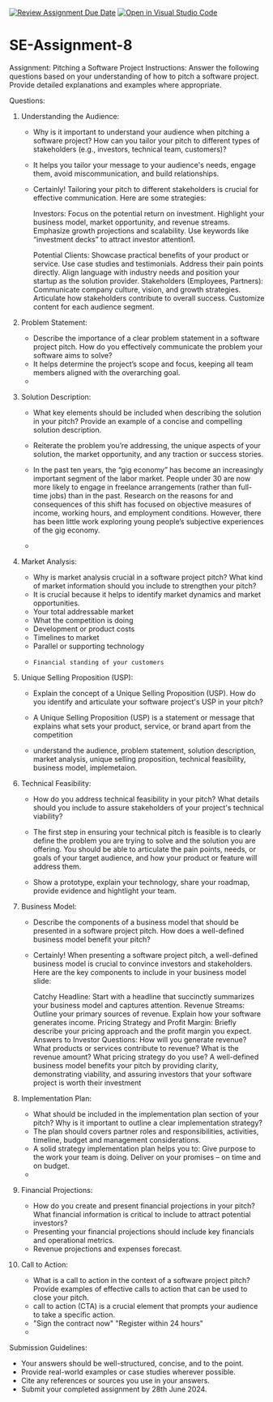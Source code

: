 [![Review Assignment Due Date](https://classroom.github.com/assets/deadline-readme-button-22041afd0340ce965d47ae6ef1cefeee28c7c493a6346c4f15d667ab976d596c.svg)](https://classroom.github.com/a/4bgukiqw)
[![Open in Visual Studio Code](https://classroom.github.com/assets/open-in-vscode-2e0aaae1b6195c2367325f4f02e2d04e9abb55f0b24a779b69b11b9e10269abc.svg)](https://classroom.github.com/online_ide?assignment_repo_id=15321565&assignment_repo_type=AssignmentRepo)
# SE-Assignment-8
 Assignment: Pitching a Software Project
 Instructions:
Answer the following questions based on your understanding of how to pitch a software project. Provide detailed explanations and examples where appropriate.

 Questions:

1. Understanding the Audience:
   - Why is it important to understand your audience when pitching a software project? How can you tailor your pitch to different types of stakeholders (e.g., investors, technical team, customers)?
   - It helps you tailor your message to your audience's needs, engage them, avoid miscommunication, and build relationships.
   - Certainly! Tailoring your pitch to different stakeholders is crucial for effective communication. Here are some strategies:

     Investors:
     Focus on the potential return on investment.
     Highlight your business model, market opportunity, and revenue streams.
     Emphasize growth projections and scalability.
     Use keywords like “investment decks” to attract investor attention1.
     
     Potential Clients:
     Showcase practical benefits of your product or service.
     Use case studies and testimonials.
     Address their pain points directly.
     Align language with industry needs and position your startup as the solution provider.
     Stakeholders (Employees, Partners):
     Communicate company culture, vision, and growth strategies.
     Articulate how stakeholders contribute to overall success.
     Customize content for each audience segment.

2. Problem Statement:
   - Describe the importance of a clear problem statement in a software project pitch. How do you effectively communicate the problem your software aims to solve?
   - It helps determine the project’s scope and focus, keeping all team members aligned with the overarching goal.
   - 

3. Solution Description:
   - What key elements should be included when describing the solution in your pitch? Provide an example of a concise and compelling solution description.
   - Reiterate the problem you’re addressing, the unique aspects of your solution, the market opportunity, and any traction or success stories.
  
   - In the past ten years, the “gig economy” has become an increasingly important segment of the labor market. People under 30 are now more likely to engage in freelance arrangements (rather than full-time jobs) than in the past. Research on the reasons for and consequences of this shift has focused on objective measures of income, working hours, and employment conditions. However, there has been little work exploring young people’s subjective experiences of the gig economy.
   - 

4. Market Analysis:
   - Why is market analysis crucial in a software project pitch? What kind of market information should you include to strengthen your pitch?
   - It is crucial because it helps to identify market dynamics and market opportunities.
   -  Your total addressable market
   -   What the competition is doing
   -    Development or product costs
   -    Timelines to market
   -    Parallel or supporting technology
   -     Financial standing of your customers

5. Unique Selling Proposition (USP):
   - Explain the concept of a Unique Selling Proposition (USP). How do you identify and articulate your software project's USP in your pitch?
   - A Unique Selling Proposition (USP) is a statement or message that explains what sets your product, service, or brand apart from the competition
  
   - understand the audience, problem statement, solution description, market analysis, unique selling proposition, technical feasibility, business model, implemetaion.

6. Technical Feasibility:
   - How do you address technical feasibility in your pitch? What details should you include to assure stakeholders of your project's technical viability?
   - The first step in ensuring your technical pitch is feasible is to clearly define the problem you are trying to solve and the solution you are offering. You should be able to articulate the pain points, needs, or goals of your target audience, and how your         product or feature will address them.
  
   - Show a prototype, explain your technology, share your roadmap, provide evidence and hightlight your team.

7. Business Model:
   - Describe the components of a business model that should be presented in a software project pitch. How does a well-defined business model benefit your pitch?
   - Certainly! When presenting a software project pitch, a well-defined business model is crucial to convince investors and stakeholders. Here are the key components to include in your business model slide:

     Catchy Headline: Start with a headline that succinctly summarizes your business model and captures attention.
     Revenue Streams: Outline your primary sources of revenue. Explain how your software generates income.
     Pricing Strategy and Profit Margin: Briefly describe your pricing approach and the profit margin you expect.
     Answers to Investor Questions:
     How will you generate revenue?
     What products or services contribute to revenue?
     What is the revenue amount?
     What pricing strategy do you use?
     A well-defined business model benefits your pitch by providing clarity, demonstrating viability, and assuring investors that your software project is worth their investment

8. Implementation Plan:
   - What should be included in the implementation plan section of your pitch? Why is it important to outline a clear implementation strategy?
   - The plan should covers partner roles and responsibilities, activities, timeline, budget and management considerations.
   - A solid strategy implementation plan helps you to: Give purpose to the work your team is doing. Deliver on your promises – on time and on budget.
   - 

9. Financial Projections:
   - How do you create and present financial projections in your pitch? What financial information is critical to include to attract potential investors?
   - Presenting your financial projections should include key financials and operational metrics.
   - Revenue projections and expenses forecast.

10. Call to Action:
    - What is a call to action in the context of a software project pitch? Provide examples of effective calls to action that can be used to close your pitch.
    - call to action (CTA) is a crucial element that prompts your audience to take a specific action.
    - "Sign the contract now" "Register within 24 hours"
    - 

 Submission Guidelines:
- Your answers should be well-structured, concise, and to the point.
- Provide real-world examples or case studies wherever possible.
- Cite any references or sources you use in your answers.
- Submit your completed assignment by 28th June 2024.


